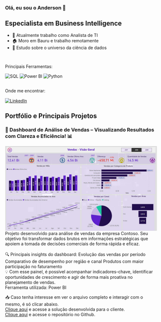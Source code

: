 ### Olá, eu sou o Anderson 👋

## Especialista em Business Intelligence

- 🔭 Atualmente trabalho como Analista de TI
- 🏠 Moro em Bauru e trabalho remotamente  
- 🤔 Estudo sobre o universo da ciência de dados
<br>

Principais Ferramentas:
<div style="display: inline_block">
  <img align="center" alt="SQL" height="40" width="40" src="https://github.com/AndersonOS/Portfolio/blob/main/linguagens/sql.png?raw=true">
  <img align="center" alt="Power BI" height="40" width="40" src="https://github.com/AndersonOS/Portfolio/blob/main/linguagens/power%20bi.png?raw=true">
  <img align="center" alt="Python" height="40" width="40" src="https://github.com/AndersonOS/Portfolio/blob/main/linguagens/python.png?raw=true">  
</div>
<br>

Onde me encontrar:
<div style="display: inline_block">
  <a href="https://www.linkedin.com/in/aosilva/"><img align="center" alt="LinkedIn" height="40" width="40" src="https://github.com/AndersonOS/Portfolio/blob/main/social%20icons/linkedin.png?raw=true"></a>  
</div>

## Portfólio e Principais Projetos
### 🚀 Dashboard de Análise de Vendas – Visualizando Resultados com Clareza e Eficiência! 📊
<img align="left" width="500"  src="https://github.com/AndersonOS/ContosoPortifolio/blob/main/imagens/VendasVisaoGeral.jpg?raw=true">

Projeto desenvolvido para análise de vendas da empresa Contoso. Seu objetivo foi transformar dados brutos em informações estratégicas que apoiem a tomada de decisões comerciais de forma rápida e eficaz.<br><br>
🔍 Principais insights do dashboard:
Evolução das vendas por período
Comparativo de desempenho por região e canal
Produtos com maior participação no faturamento
<br>
💡 Com esse painel, é possível acompanhar indicadores-chave, identificar oportunidades de crescimento e agir de forma mais proativa no planejamento de vendas.<br>
Ferramenta utilizada: Power BI

📥 Caso tenha interesse em ver o arquivo completo e interagir com o mesmo, é só clicar abaixo.<br>
<a href="https://app.powerbi.com/view?r=eyJrIjoiOTU3ZmU1MTktYjlkZS00Mjk4LWEwMjEtMjY5Mzg1NGE0MjQ4IiwidCI6ImViNmMzNzVlLTA5MDItNGFkMC1iZTJmLTdjZmUxMTJjZTVkNSJ9">Clique aqui</a> e acesse a solução desenvolvida para o cliente.
<br>
<a href="https://github.com/AndersonOS/ContosoPortifolio/blob/main/README.md" target="_blank">Clique aqui</a> e acesse o repositório no Github.
<!--
**AndersonOS/AndersonOS** is a ✨ _special_ ✨ repository because its `README.md` (this file) appears on your GitHub profile.

Here are some ideas to get you started:

- 🔭 I’m currently working on ...
- 🌱 I’m currently learning ...
- 👯 I’m looking to collaborate on ...
- 🤔 I’m looking for help with ...
- 💬 Ask me about ...
- 📫 How to reach me: ...
- 😄 Pronouns: ...
- ⚡ Fun fact: ...
-->
